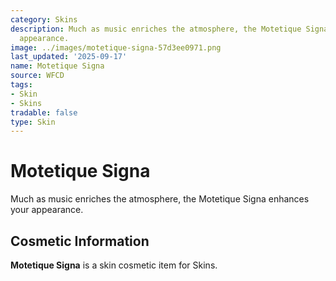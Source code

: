 ```yaml
---
category: Skins
description: Much as music enriches the atmosphere, the Motetique Signa enhances your
  appearance.
image: ../images/motetique-signa-57d3ee0971.png
last_updated: '2025-09-17'
name: Motetique Signa
source: WFCD
tags:
- Skin
- Skins
tradable: false
type: Skin
---
```


# Motetique Signa

Much as music enriches the atmosphere, the Motetique Signa enhances your appearance.

## Cosmetic Information

**Motetique Signa** is a skin cosmetic item for Skins.

